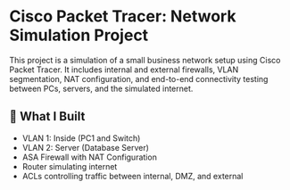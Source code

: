 # Cisco Packet Tracer: Network Simulation Project
This project is a simulation of a small business network setup using Cisco Packet Tracer. It includes internal and external firewalls, VLAN segmentation, NAT configuration, and end-to-end connectivity testing between PCs, servers, and the simulated internet.
## 🔧 What I Built
- VLAN 1: Inside (PC1 and Switch)
- VLAN 2: Server (Database Server)
- ASA Firewall with NAT Configuration
- Router simulating internet
- ACLs controlling traffic between internal, DMZ, and external
